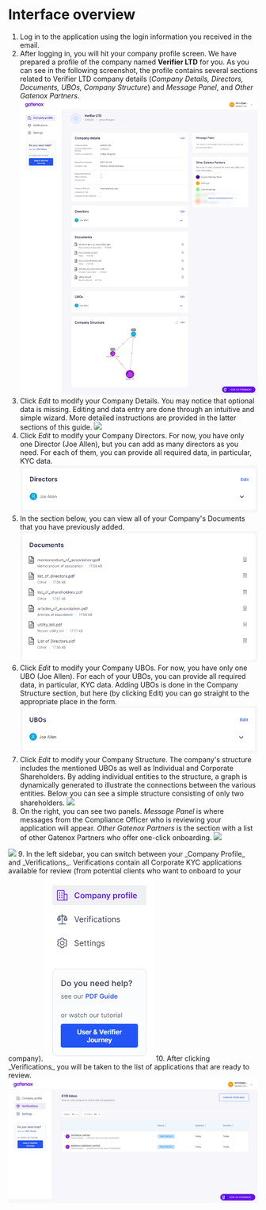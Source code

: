 # Interface overview

1. Log in to the application using the login information you received in the email.
2. After logging in, you will hit your company profile screen. We have prepared a profile of the company named **Verifier LTD** for you. As you can see in the following screenshot, the profile contains several sections related to Verifier LTD company details (_Company Details, Directors, Documents, UBOs, Company Structure_) and _Message Panel_, and _Other Gatenox Partners_. ![](Images/profile.png)
3. Click _Edit_ to modify your Company Details. You may notice that optional data is missing. Editing and data entry are done through an intuitive and simple wizard. More detailed instructions are provided in the latter sections of this guide. ![](Images/company\_detials.png)
4. Click _Edit_ to modify your Company Directors. For now, you have only one Director (Joe Allen), but you can add as many directors as you need. For each of them, you can provide all required data, in particular, KYC data. ![](Images/directors.png)
5. In the section below, you can view all of your Company's Documents that you have previously added. ![](Images/documents.png)
6. Click _Edit_ to modify your Company UBOs. For now, you have only one UBO (Joe Allen). For each of your UBOs, you can provide all required data, in particular, KYC data. Adding UBOs is done in the Company Structure section, but here (by clicking Edit) you can go straight to the appropriate place in the form. ![](Images/UBOs.png)
7. Click _Edit_ to modify your Company Structure. The company's structure includes the mentioned UBOs as well as Individual and Corporate Shareholders. By adding individual entities to the structure, a graph is dynamically generated to illustrate the connections between the various entities. Below you can see a simple structure consisting of only two shareholders. ![](Images/company\_structure.png)
8. On the right, you can see two panels. _Message Panel_ is where messages from the Compliance Officer who is reviewing your application will appear. _Other Gatenox Partners_ is the section with a list of other Gatenox Partners who offer one-click onboarding. ![](Images/meet\_our\_partners.png)

![](Images/message\_panel.png) 9. In the left sidebar, you can switch between your \_Company Profile\_ and \_Verifications\_. Verifications contain all Corporate KYC applications available for review (from potential clients who want to onboard to your company). ![](Images/menu.png) 10. After clicking \_Verifications\_ you will be taken to the list of applications that are ready to review. ![](Images/verifications.png)

